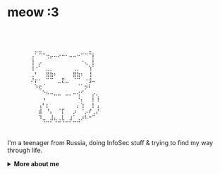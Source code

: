 # meow :3

```


⠀⠀⠀⠀⠀⠀⠀⠀⠀⠀⠀⠀⠀⠀⠀⠀⠀⠀⠀⠀⠀⠀⠀⠀⠀⠀⠀⠀⠀⠀
⠀⠀⠀⠀⠀⠀⠀⣀⣀⠀⠀⠀⠀⠀⠀⠀⠀⠀⠀⠀⠀⣀⠀⠀⠀⠀⠀⠀⠀⠀
⠀⠀⠀⠀⠀⠀⢠⠁⠉⠉⢒⡤⠤⠔⠒⠂⠤⠤⠒⠉⠉⠉⡇⠀⠀⠀⠀⠀⠀⠀
⠀⠀⠀⠀⠀⠀⢸⠀⡠⠀⠀⠀⠀⠀⠀⠀⠀⠀⠀⠐⢄⠀⡇⠀⠀⠀⠀⠀⠀⠀
⠀⠀⠀⠀⠀⠀⢸⠐⠁⠀⣀⡀⠀⠀⠀⠀⠀⢀⡀⠀⠀⢱⠁⠀⠀⠀⠀⠀⠀⠀
⠀⠀⠀⠀⠀⠀⢀⠃⠀⠀⣿⣷⠆⠀⠀⠀⠀⣿⣷⠆⠀⢸⠀⠀⠀⠀⠀⠀⠀⠀
⠀⠀⠀⠀⠀⠀⠜⡖⠂⠀⠉⠉⠀⣀⣟⣀⠀⠈⠉⠀⠐⣺⠤⠀⠀⠀⠀⠀⠀⠀
⠀⠀⠀⠀⠀⠀⠀⠱⣖⠈⠀⠀⠀⠀⠀⠀⠀⠀⠈⠁⡲⠇⠀⠀⠀⠀⠀⠀⠀⠀
⠀⠀⠀⠀⠀⠀⠀⠀⠀⠑⠦⠤⣀⣀⠀⣀⡀⠤⢔⠊⠀⠀⡠⡀⠀⠀⠀⠀⠀⠀
⠀⠀⠀⠀⠀⠀⠀⠀⠀⠰⠀⠀⠀⠀⠀⠀⠀⠀⠘⡄⠀⠀⡇⢸⠀⠀⠀⠀⠀⠀
⠀⠀⠀⠀⠀⠀⠀⠀⢠⠃⡆⠀⠀⠀⠀⠀⠀⠀⡄⢱⠀⠀⡇⢠⠀⠀⠀⠀⠀⠀
⠀⠀⠀⠀⠀⠀⠀⠀⣾⠀⠘⡄⠀⠈⡏⠀⠀⡰⠀⠈⡠⠞⢀⡜⠀⠀⠀⠀⠀⠀
⠀⠀⠀⠀⠀⠀⠀⠀⠹⣀⠀⣸⣄⢀⣇⠀⣰⠁⢀⡰⠧⠒⠉⠀⠀⠀⠀⠀⠀⠀
⠀⠀⠀⠀⠀⠀⠀⠀⠀⠈⠉⠁⠈⠉⠈⠉⠁⠉⠉⠀⠀⠀⠀⠀⠀⠀⠀⠀⠀⠀
⠀⠀⠀⠀⠀⠀⠀⠀⠀⠀⠀⠀⠀⠀⠀⠀⠀⠀⠀⠀⠀⠀⠀⠀⠀⠀⠀⠀⠀⠀

```

I'm a teenager from Russia, doing InfoSec stuff & trying to find my way through life.

<details>
<summary>
  <b>More about me</b>
</summary>

## Quick overview

### What I do

I'm an AppSec engineer, also interested in DevOps stuff.

Right now I'm studying for my high school diploma (almost over yay!). After that, I will be pursuing a bachelor degree in Information Security at the [HSE](https://www.hse.ru/en/).

### Work experience

<table>
<tr>
    <td><a href="https://yandex.com">Yandex</a></td>
    <td>DevOps intern @ NOC</td>
    <td>Jul, 2024 - Oct, 2024</td>
</tr>
<tr>
    <td><a href="https://tbank.ru">T-Bank</a></td>
    <td>AppSec intern @ Perimeter</td>
    <td>Dec, 2024 - Jun, 2025</td>
</tr>
</table>

### GitHub stats 
<a href="https://github.com/anuraghazra/github-readme-stats">
  <img align="center" src="https://stats.justmarfix.ru/?username=justmarfix&show_icons=true&line_height=27&include_all_commits=false&theme=radical" alt="My github stats" />
</a>  

## My skills

### Application Development

I love to do things in Rust, also have some quasi-experience in game development in Unity, wrote some (a lot, actually) plugins for a game called `SCP: Secret Laboratory`.

### Information Security

Interested in DFIR & Threat hunting, trying to get some interesting experience while solving CTFs and participating at local InfoSec events & olympiads.

### DevOps

I have experience working with Kubernetes and Helm, as well as building CI/CD pipelines, doing monitoring stuff and Linux server administration & maintaining.

### Languages

| Language      | Proficiency                                                               |
| ------------- | ------------------------------------------------------------------------- |
| Russian       | Native                                                                    |
| English       | B2                                                                        |

## What I'm currently learning

Math, InfoSec, Computer Science, DevOps stuff.

</details>
